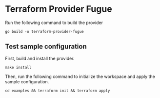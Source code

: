# Terraform Provider Fugue

Run the following command to build the provider

```shell
go build -o terraform-provider-fugue
```

## Test sample configuration

First, build and install the provider.

```shell
make install
```

Then, run the following command to initialize the workspace and apply the sample configuration.

```shell
cd examples && terraform init && terraform apply
```
